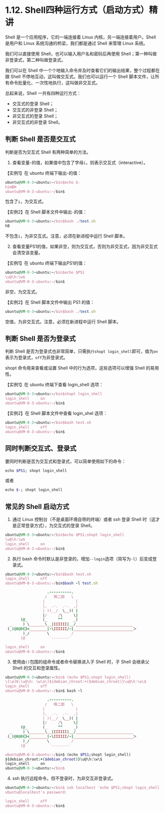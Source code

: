 # 1.12. Shell四种运行方式（启动方式）精讲

Shell 是一个应用程序，它的一端连接着 Linux 内核，另一端连接着用户。Shell 是用户和 Linux 系统沟通的桥梁，我们都是通过 Shell 来管理 Linux 系统。

我们可以直接使用 Shell，也可以输入用户名和密码后再使用 Shell；第一种叫做非登录式，第二种叫做登录式。

我们可以在 Shell 中一个个地输入命令并及时查看它们的输出结果，整个过程都在跟 Shell 不停地互动，这叫做交互式。我们也可以运行一个 Shell 脚本文件，让所有命令批量化、一次性地执行，这叫做非交互式。

总起来说，Shell 一共有四种运行方式：
* 交互式的登录 Shell；
* 交互式的非登录 Shell；
* 非交互式的登录 Shell；
* 非交互式的非登录 Shell。

## 判断 Shell 是否是交互式
判断是否为交互式 Shell 有两种简单的方法。

1) 查看变量-的值，如果值中包含了字母`i`，则表示交互式（interactive）。

【实例1】在 ubuntu 终端下输出-的值：
```ruby
ubuntu@VM-0-3-ubuntu:~/bin$echo $-
himBH
ubuntu@VM-0-3-ubuntu:~/bin$
```
包含了`i`，为交互式。

【实例2】在 Shell 脚本文件中输出`-`的值：
```ruby
ubuntu@VM-0-3-ubuntu:~/bin$bash ./test.sh
hB
```
不包含`i`，为非交互式。注意，必须在新进程中运行 Shell 脚本。

2) 查看变量PS1的值，如果非空，则为交互式，否则为非交互式，因为非交互式会清空该变量。

【实例1】在 ubuntu 终端下输出PS1的值：
```ruby
ubuntu@VM-0-3-ubuntu:~/bin$echo $PS1
\u@\h:\w$
ubuntu@VM-0-3-ubuntu:~/bin$
```
非空，为交互式。

【实例2】在 Shell 脚本文件中输出 PS1 的值：
```ruby
ubuntu@VM-0-3-ubuntu:~/bin$bash ./test.sh

```
空值，为非交互式。注意，必须在新进程中运行 Shell 脚本。

## 判断 Shell 是否为登录式

判断 Shell 是否为登录式也非常简单，只需执`行shopt login_shell`即可，值为`on`表示为登录式，`off`为非登录式。

shopt 命令用来查看或设置 Shell 中的行为选项，这些选项可以增强 Shell 的易用性。

【实例1】在 ubuntu 终端下查看 login_shell 选项：
```ruby
ubuntu@VM-0-3-ubuntu:~/bin$shopt login_shell
login_shell    	on
ubuntu@VM-0-3-ubuntu:~/bin$
```
【实例2】在 Shell 脚本文件中查看 login_shel 选项：
```ruby
ubuntu@VM-0-3-ubuntu:~/bin$bash test.sh 
login_shell    	off
ubuntu@VM-0-3-ubuntu:~/bin$
```

## 同时判断交互式、登录式
要同时判断是否为交互式和登录式，可以简单使用如下的命令：
```ruby
echo $PS1; shopt login_shell
```
或者
```ruby
echo $-; shopt login_shell
```

## 常见的 Shell 启动方式
1) 通过 Linux 控制台（不是桌面环境自带的终端）或者 ssh 登录 Shell 时（这才是正常登录方式），为交互式的登录 Shell。
```ruby
ubuntu@VM-0-3-ubuntu:~/bin$echo $PS1;shopt login_shell
\u@\h:\w$
login_shell    	on
ubuntu@VM-0-3-ubuntu:~/bin$
```
2) 执行 bash 命令时默认是非登录的，增加`--login`选项（简写为`-l`）后变成登录式。
```ruby
ubuntu@VM-0-3-ubuntu:~/bin$bash test.sh 
login_shell    	off
ubuntu@VM-0-3-ubuntu:~/bin$bash -l test.sh 

                   .----------.
                  /   杨二郎   \
                 |              |
                 |,  .-.  .-.  ,|
                 | )(__/  \__)( |
                 |/     /\     \|
       (@_       (_     ^^     _)
  _     ) \_______\__|IIIIII|__/__________________________
 (_)@8@8{}<________|-\IIIIII/-|___________________________＞
        )_/        \          /
       (@           `--------`

login_shell    	on
ubuntu@VM-0-3-ubuntu:~/bin$
```
3) 使用由`()`包围的组命令或者命令替换进入子 Shell 时，子 Shell 会继承父 Shell 的交互和登录属性。
```ruby
ubuntu@VM-0-3-ubuntu:~/bin$ (echo $PS1;shopt login_shell)
\[\e]0;\u@\h: \w\a\]${debian_chroot:+($debian_chroot)}\u@\h:\w\$
login_shell    	off
ubuntu@VM-0-3-ubuntu:~/bin$ bash -l

                   .----------.
                  /   杨二郎   \
                 |              |
                 |,  .-.  .-.  ,|
                 | )(__/  \__)( |
                 |/     /\     \|
       (@_       (_     ^^     _)
  _     ) \_______\__|IIIIII|__/__________________________
 (_)@8@8{}<________|-\IIIIII/-|___________________________＞
        )_/        \          /
       (@           `--------`

ubuntu@VM-0-3-ubuntu:~/bin$ (echo $PS1;shopt login_shell)
${debian_chroot:+($debian_chroot)}\u@\h:\w\$
login_shell    	on
ubuntu@VM-0-3-ubuntu:~/bin$ 
```
4) ssh 执行远程命令，但不登录时，为非交互非登录式。
```ruby
ubuntu@VM-0-3-ubuntu:~/bin$ ssh localhost 'echo $PS1;shopt login_shell'
ubuntu@localhost's password: 

login_shell    	off
ubuntu@VM-0-3-ubuntu:~/bin$ 
```